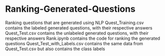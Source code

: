 # Ranking-Generated-Questions
Ranking questions that are generated using NLP
Quest_Training.csv contains the labeled generated questions, with their respective answers
Quest_Test.csv contains the unlabeled generated questions, with their respective answers
Rank.ipynb contains the code for ranking the generated questions
Quest_Test_with_Labels.csv contains the same data from Quest_Test.csv but also contains the class labels
